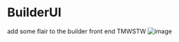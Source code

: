 # BuilderUI
add some flair to the builder front end TMWSTW
![image](https://github.com/katzworld/BuilderUI/assets/3157472/91c4f7c5-f900-4aa4-b204-7070aff3e4d8)
